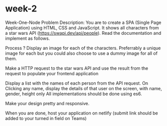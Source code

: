 # week-2
Week-One-Node
Problem Description:
You are to create a SPA (Single Page Application) using HTML, CSS and JavaScript. It shows all characters from a star wars API (https://swapi.dev/api/people). Read the documentation and implement as follows.

Process ?
Display an image for each of the characters. Preferrably a unique image for each but you could also choose to use a dummy image for all of them.

Make a HTTP request to the star wars API and use the result from the request to populate your frontend application

Display a list with the names of each person from the API request.
On Clicking any name, display the details of that user on the screen, with name, gender, height only
All implementations should be done using es6.

Make your design pretty and responsive.

When you are done, host your application on netlify (submit link should be added to your turned in field on Teams)
